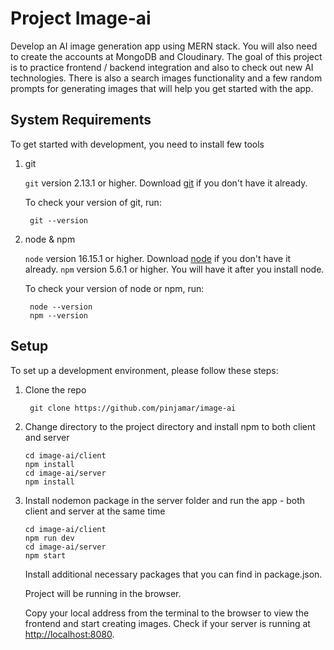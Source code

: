 # Project Image-ai

Develop an AI image generation app using MERN stack. You will also need to create the accounts at MongoDB and Cloudinary. The goal of this project is to practice frontend / backend integration and also to check out new AI technologies. There is also a search images functionality and a few random prompts for generating images that will help you get started with the app.

## System Requirements

To get started with development, you need to install few tools

1. git

   `git` version 2.13.1 or higher. Download [git](https://git-scm.com/downloads) if you don't have it already.

   To check your version of git, run:

   ```shell
    git --version
   ```

2. node & npm

   `node` version 16.15.1 or higher. Download [node](https://nodejs.org/en/download/) if you don't have it already.
   `npm` version 5.6.1 or higher. You will have it after you install node.

   To check your version of node or npm, run:

   ```shell
    node --version
    npm --version
   ```

## Setup

To set up a development environment, please follow these steps:

1. Clone the repo

   ```shell
    git clone https://github.com/pinjamar/image-ai
   ```

2. Change directory to the project directory and install npm to both client and server

   ```shell
   cd image-ai/client
   npm install
   cd image-ai/server
   npm install
   ```

3. Install nodemon package in the server folder and run the app - both client and server at the same time

   ```shell
   cd image-ai/client
   npm run dev
   cd image-ai/server
   npm start
   ```

   Install additional necessary packages that you can find in package.json.

   Project will be running in the browser.

   Copy your local address from the terminal to the browser to view the frontend and start creating images.
   Check if your server is running at [http://localhost:8080](http://localhost:8080).
